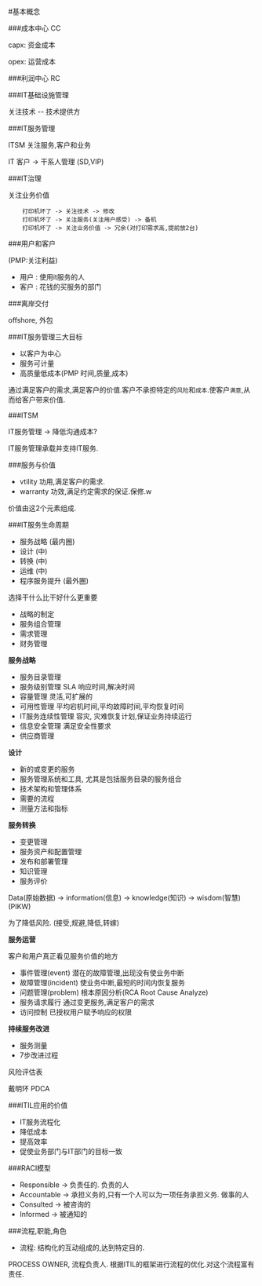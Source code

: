 
#基本概念


###成本中心
CC

capx:  资金成本

opex:  运营成本

###利润中心
RC


###IT基础设施管理

关注技术 -- 技术提供方

###IT服务管理

ITSM 关注服务,客户和业务

IT 客户 -> 干系人管理 (SD,VIP)

###IT治理

关注业务价值

		打印机坏了 -> 关注技术 -> 修改
		打印机坏了 -> 关注服务(关注用户感受) -> 备机
		打印机坏了 -> 关注业务价值 -> 冗余(对打印需求高,提前放2台)
		
###用户和客户  

(PMP:关注利益)

* 用户 : 使用it服务的人
* 客户 : 花钱的买服务的部门
		
###离岸交付

offshore, 外包

###IT服务管理三大目标

* 以客户为中心
* 服务可计量
* 高质量低成本(PMP 时间,质量,成本)


通过满足客户的需求,满足客户的价值.客户不承担特定的`风险`和`成本`.使客户`满意`,从而给客户带来价值.

###ITSM

IT服务管理 -> 降低沟通成本?

IT服务管理承载并支持IT服务.

###服务与价值

* vtility  功用,满足客户的需求.
* warranty 功效,满足约定需求的保证.保修.w

价值由这2个元素组成.

###IT服务生命周期

* 服务战略 (最内圈)
* 设计 (中)
* 转换 (中)
* 运维 (中)
* 程序服务提升 (最外圈)

选择干什么比干好什么更重要

* 战略的制定
* 服务组合管理 
* 需求管理 
* 财务管理 

**服务战略**

* 服务目录管理
* 服务级别管理  SLA  响应时间,解决时间
* 容量管理 灵活,可扩展的
* 可用性管理 平均宕机时间,平均故障时间,平均恢复时间
* IT服务连续性管理 容灾, 灾难恢复计划,保证业务持续运行
* 信息安全管理 满足安全性要求
* 供应商管理 

**设计**

* 新的或变更的服务
* 服务管理系统和工具, 尤其是包括服务目录的服务组合
* 技术架构和管理体系
* 需要的流程
* 测量方法和指标


**服务转换**

* 变更管理
* 服务资产和配置管理
* 发布和部署管理
* 知识管理
* 服务评价

Data(原始数据) -> information(信息) -> knowledge(知识) -> wisdom(智慧) (PIKW)

为了降低风险. (接受,规避,降低,转嫁)


**服务运营**

客户和用户真正看见服务价值的地方

* 事件管理(event) 潜在的故障管理,出现没有使业务中断
* 故障管理(incident) 使业务中断,最短的时间内恢复服务
* 问题管理(problem) 根本原因分析(RCA Root Cause Analyze)
* 服务请求履行 通过变更服务,满足客户的需求 
* 访问控制 已授权用户赋予响应的权限

**持续服务改进**

* 服务测量
* 7步改进过程

风险评估表

戴明环 PDCA


###ITIL应用的价值

* IT服务流程化
* 降低成本
* 提高效率
* 促使业务部门与IT部门的目标一致

###RACI模型

* Responsible -> 负责任的. 负责的人
* Accountable -> 承担义务的,只有一个人可以为一项任务承担义务. 做事的人
* Consulted -> 被咨询的
* Informed -> 被通知的

###流程,职能,角色

* 流程: 结构化的互动组成的,达到特定目的. 
 
PROCESS OWNER, 流程负责人. 根据ITIL的框架进行流程的优化.对这个流程富有责任.





















